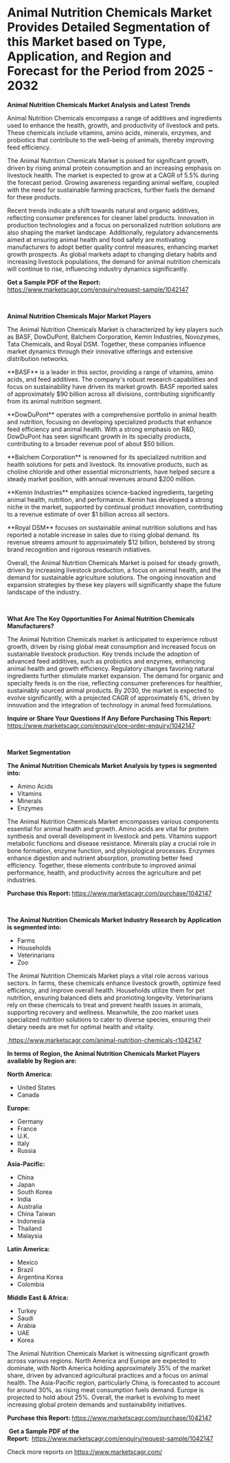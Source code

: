 <p><h1>Animal Nutrition Chemicals Market Provides Detailed Segmentation of this Market based on Type, Application, and Region and Forecast for the Period from 2025 - 2032</h1></p><p><strong>Animal Nutrition Chemicals Market Analysis and Latest Trends</strong></p>
<p><p>Animal Nutrition Chemicals encompass a range of additives and ingredients used to enhance the health, growth, and productivity of livestock and pets. These chemicals include vitamins, amino acids, minerals, enzymes, and probiotics that contribute to the well-being of animals, thereby improving feed efficiency.</p><p>The Animal Nutrition Chemicals Market is poised for significant growth, driven by rising animal protein consumption and an increasing emphasis on livestock health. The market is expected to grow at a CAGR of 5.5% during the forecast period. Growing awareness regarding animal welfare, coupled with the need for sustainable farming practices, further fuels the demand for these products. </p><p>Recent trends indicate a shift towards natural and organic additives, reflecting consumer preferences for cleaner label products. Innovation in production technologies and a focus on personalized nutrition solutions are also shaping the market landscape. Additionally, regulatory advancements aimed at ensuring animal health and food safety are motivating manufacturers to adopt better quality control measures, enhancing market growth prospects. As global markets adapt to changing dietary habits and increasing livestock populations, the demand for animal nutrition chemicals will continue to rise, influencing industry dynamics significantly.</p></p>
<p><strong>Get a Sample PDF of the Report:&nbsp;</strong> <a href="https://www.marketscagr.com/enquiry/request-sample/1042147?utm_campaign=3249&utm_medium=2&utm_source=Github&utm_content=ia&utm_term=30032025&utm_id=animal-nutrition-chemicals">https://www.marketscagr.com/enquiry/request-sample/1042147</a></p>
<p>&nbsp;</p>
<p><strong>Animal Nutrition Chemicals Major Market Players</strong></p>
<p><p>The Animal Nutrition Chemicals Market is characterized by key players such as BASF, DowDuPont, Balchem Corporation, Kemin Industries, Novozymes, Tata Chemicals, and Royal DSM. Together, these companies influence market dynamics through their innovative offerings and extensive distribution networks.</p><p>**BASF** is a leader in this sector, providing a range of vitamins, amino acids, and feed additives. The company's robust research capabilities and focus on sustainability have driven its market growth. BASF reported sales of approximately $90 billion across all divisions, contributing significantly from its animal nutrition segment.</p><p>**DowDuPont** operates with a comprehensive portfolio in animal health and nutrition, focusing on developing specialized products that enhance feed efficiency and animal health. With a strong emphasis on R&D, DowDuPont has seen significant growth in its specialty products, contributing to a broader revenue pool of about $50 billion.</p><p>**Balchem Corporation** is renowned for its specialized nutrition and health solutions for pets and livestock. Its innovative products, such as choline chloride and other essential micronutrients, have helped secure a steady market position, with annual revenues around $200 million.</p><p>**Kemin Industries** emphasizes science-backed ingredients, targeting animal health, nutrition, and performance. Kemin has developed a strong niche in the market, supported by continual product innovation, contributing to a revenue estimate of over $1 billion across all sectors.</p><p>**Royal DSM** focuses on sustainable animal nutrition solutions and has reported a notable increase in sales due to rising global demand. Its revenue streams amount to approximately $12 billion, bolstered by strong brand recognition and rigorous research initiatives.</p><p>Overall, the Animal Nutrition Chemicals Market is poised for steady growth, driven by increasing livestock production, a focus on animal health, and the demand for sustainable agriculture solutions. The ongoing innovation and expansion strategies by these key players will significantly shape the future landscape of the industry.</p></p>
<p>&nbsp;</p>
<p><strong>What Are The Key Opportunities For Animal Nutrition Chemicals Manufacturers?</strong></p>
<p><p>The Animal Nutrition Chemicals market is anticipated to experience robust growth, driven by rising global meat consumption and increased focus on sustainable livestock production. Key trends include the adoption of advanced feed additives, such as probiotics and enzymes, enhancing animal health and growth efficiency. Regulatory changes favoring natural ingredients further stimulate market expansion. The demand for organic and specialty feeds is on the rise, reflecting consumer preferences for healthier, sustainably sourced animal products. By 2030, the market is expected to evolve significantly, with a projected CAGR of approximately 6%, driven by innovation and the integration of technology in animal feed formulations.</p></p>
<p><strong>Inquire or Share Your Questions If Any Before Purchasing This Report:</strong> <a href="https://www.marketscagr.com/enquiry/pre-order-enquiry/1042147?utm_campaign=3249&utm_medium=2&utm_source=Github&utm_content=ia&utm_term=30032025&utm_id=animal-nutrition-chemicals">https://www.marketscagr.com/enquiry/pre-order-enquiry/1042147</a></p>
<p>&nbsp;</p>
<p><strong>Market Segmentation</strong></p>
<p><strong>The Animal Nutrition Chemicals Market Analysis by types is segmented into:</strong></p>
<p><ul><li>Amino Acids</li><li>Vitamins</li><li>Minerals</li><li>Enzymes</li></ul></p>
<p><p>The Animal Nutrition Chemicals Market encompasses various components essential for animal health and growth. Amino acids are vital for protein synthesis and overall development in livestock and pets. Vitamins support metabolic functions and disease resistance. Minerals play a crucial role in bone formation, enzyme function, and physiological processes. Enzymes enhance digestion and nutrient absorption, promoting better feed efficiency. Together, these elements contribute to improved animal performance, health, and productivity across the agriculture and pet industries.</p></p>
<p><strong>Purchase this Report:&nbsp;</strong><a href="https://www.marketscagr.com/purchase/1042147?utm_campaign=3249&utm_medium=2&utm_source=Github&utm_content=ia&utm_term=30032025&utm_id=animal-nutrition-chemicals">https://www.marketscagr.com/purchase/1042147</a></p>
<p>&nbsp;</p>
<p><strong>The Animal Nutrition Chemicals Market Industry Research by Application is segmented into:</strong></p>
<p><ul><li>Farms</li><li>Households</li><li>Veterinarians</li><li>Zoo</li></ul></p>
<p><p>The Animal Nutrition Chemicals Market plays a vital role across various sectors. In farms, these chemicals enhance livestock growth, optimize feed efficiency, and improve overall health. Households utilize them for pet nutrition, ensuring balanced diets and promoting longevity. Veterinarians rely on these chemicals to treat and prevent health issues in animals, supporting recovery and wellness. Meanwhile, the zoo market uses specialized nutrition solutions to cater to diverse species, ensuring their dietary needs are met for optimal health and vitality.</p></p>
<p><a href="https://www.marketscagr.com/animal-nutrition-chemicals-r1042147?utm_campaign=3249&utm_medium=2&utm_source=Github&utm_content=ia&utm_term=30032025&utm_id=animal-nutrition-chemicals">&nbsp;https://www.marketscagr.com/animal-nutrition-chemicals-r1042147</a></p>
<p><strong>In terms of Region, the Animal Nutrition Chemicals Market Players available by Region are:</strong></p>
<p>
    <p> <strong> North America: </strong>
        <ul>
            <li>United States</li>
            <li>Canada</li>
        </ul>
        </p> 
    <p> <strong> Europe: </strong>
        <ul>
            <li>Germany</li>
            <li>France</li>
            <li>U.K.</li>
            <li>Italy</li>
            <li>Russia</li>
        </ul>
        </p> 
    <p> <strong> Asia-Pacific: </strong>
        <ul>
            <li>China</li>
            <li>Japan</li>
            <li>South Korea</li>
            <li>India</li>
            <li>Australia</li>
            <li>China Taiwan</li>
            <li>Indonesia</li>
            <li>Thailand</li>
            <li>Malaysia</li>
        </ul>
        </p> 
    <p> <strong> Latin America: </strong>
        <ul>
            <li>Mexico</li>
            <li>Brazil</li>
            <li>Argentina Korea</li>
            <li>Colombia</li>
        </ul>
        </p> 
    <p> <strong> Middle East & Africa: </strong>
        <ul>
            <li>Turkey</li>
            <li>Saudi</li>
            <li>Arabia</li>
            <li>UAE</li>
            <li>Korea</li>
        </ul>
    </p>
    </p>
<p><p>The Animal Nutrition Chemicals Market is witnessing significant growth across various regions. North America and Europe are expected to dominate, with North America holding approximately 35% of the market share, driven by advanced agricultural practices and a focus on animal health. The Asia-Pacific region, particularly China, is forecasted to account for around 30%, as rising meat consumption fuels demand. Europe is projected to hold about 25%. Overall, the market is evolving to meet increasing global protein demands and sustainability initiatives.</p></p>
<p><strong>Purchase this Report: </strong><a href="https://www.marketscagr.com/purchase/1042147?utm_campaign=3249&utm_medium=2&utm_source=Github&utm_content=ia&utm_term=30032025&utm_id=animal-nutrition-chemicals">https://www.marketscagr.com/purchase/1042147</a></p>
<p>&nbsp;<strong>Get a Sample PDF of the Report:&nbsp;&nbsp;</strong><a href="https://www.marketscagr.com/enquiry/request-sample/1042147?utm_campaign=3249&utm_medium=2&utm_source=Github&utm_content=ia&utm_term=30032025&utm_id=animal-nutrition-chemicals">https://www.marketscagr.com/enquiry/request-sample/1042147</a></p>
<p><strong></strong></p>
<p>Check more reports on <a href="https://www.marketscagr.com/?utm_campaign=3249&utm_medium=2&utm_source=Github&utm_content=ia&utm_term=30032025&utm_id=animal-nutrition-chemicals">https://www.marketscagr.com/</a></p>
